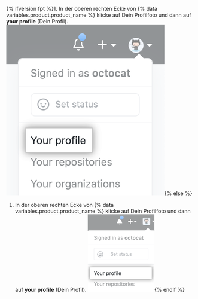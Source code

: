 {% ifversion fpt %}1. In der oberen rechten Ecke von {% data variables.product.product_name %} klicke auf Dein Profilfoto und dann auf **your profile** (Dein Profil).
  ![Profilfoto](/assets/images/help/profile/top_right_avatar.png){% else %}
1. In der oberen rechten Ecke von {% data variables.product.product_name %} klicke auf Dein Profilfoto und dann auf **your profile** (Dein Profil). ![Profile photo](/assets/images/enterprise/settings/top_right_avatar.png){% endif %}
